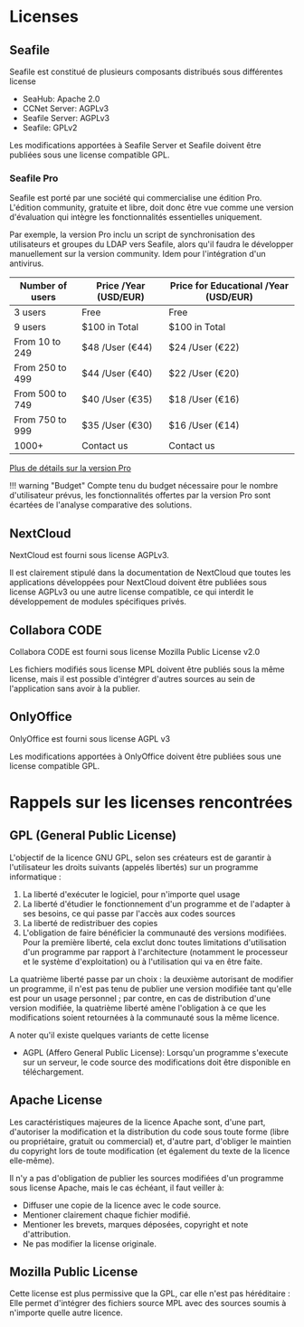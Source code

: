 Licenses
========

Seafile
-------

Seafile est constitué de plusieurs composants distribués sous différentes license

- SeaHub: Apache 2.0
- CCNet Server: AGPLv3
- Seafile Server: AGPLv3
- Seafile: GPLv2

Les modifications apportées à Seafile Server et Seafile doivent être publiées sous une license compatible GPL.

### Seafile Pro

Seafile est porté par une société qui commercialise une édition Pro. L'édition community, gratuite et libre, doit donc 
être vue comme une version d'évaluation qui intègre les fonctionnalités essentielles uniquement.

Par exemple, la version Pro inclu un script de synchronisation des utilisateurs et groupes du LDAP vers Seafile, alors 
qu'il faudra le développer manuellement sur la version community. Idem pour l'intégration d'un antivirus.

|Number of users|Price /Year (USD/EUR)|Price for Educational /Year (USD/EUR)|
|--- |--- |--- |
|3 users|Free|Free|
|9 users|$100 in Total|$100 in Total|
|From 10 to 249|$48 /User (€44)|$24 /User (€22)|
|From 250 to 499|$44 /User (€40)|$22 /User (€20)|
|From 500 to 749|$40 /User (€35)|$18 /User (€16)|
|From 750 to 999|$35 /User (€30)|$16 /User (€14)|
|1000+|Contact us|Contact us|

[Plus de détails sur la version Pro](https://www.Seafile.com/en/product/private_server/)

!!! warning "Budget"
    Compte tenu du budget nécessaire pour le nombre d'utilisateur prévus, les fonctionnalités offertes par la version
    Pro sont écartées de l'analyse comparative des solutions.

NextCloud
---------

NextCloud est fourni sous license AGPLv3. 

Il est clairement stipulé dans la documentation de NextCloud que toutes les applications développées pour NextCloud 
doivent être publiées sous license AGPLv3 ou une autre license compatible, ce qui interdit le développement de modules 
spécifiques privés.

Collabora CODE
--------------

Collabora CODE est fourni sous license Mozilla Public License v2.0

Les fichiers modifiés sous license MPL doivent être publiés sous la même license, mais il est possible d'intégrer 
d'autres sources au sein de l'application sans avoir à la publier.

OnlyOffice
----------

OnlyOffice est fourni sous license AGPL v3

Les modifications apportées à OnlyOffice doivent être publiées sous une license compatible GPL.

Rappels sur les licenses rencontrées
====================================

GPL (General Public License)
----------------------------

L'objectif de la licence GNU GPL, selon ses créateurs est de garantir à l'utilisateur les droits suivants (appelés 
libertés) sur un programme informatique :

  1. La liberté d'exécuter le logiciel, pour n'importe quel usage
  2. La liberté d'étudier le fonctionnement d'un programme et de l'adapter à ses besoins, ce qui passe par l'accès aux 
codes sources
  3. La liberté de redistribuer des copies
  4. L'obligation de faire bénéficier la communauté des versions modifiées. Pour la première liberté, cela exclut donc 
toutes limitations d'utilisation d'un programme par rapport à l'architecture (notamment le processeur et le système 
d'exploitation) ou à l'utilisation qui va en être faite.

La quatrième liberté passe par un choix : la deuxième autorisant de modifier un programme, il n'est pas tenu de publier
une version modifiée tant qu'elle est pour un usage personnel ; par contre, en cas de distribution d'une version 
modifiée, la quatrième liberté amène l'obligation à ce que les modifications soient retournées à la communauté sous la 
même licence.

A noter qu'il existe quelques variants de cette license

- AGPL (Affero General Public License): Lorsqu'un programme s'execute sur un serveur, le code source des modifications 
doit être disponible en téléchargement.


Apache License
--------------

Les caractéristiques majeures de la licence Apache sont, d'une part, d'autoriser la modification et la distribution du 
code sous toute forme (libre ou propriétaire, gratuit ou commercial) et, d'autre part, d'obliger le maintien du 
copyright lors de toute modification (et également du texte de la licence elle-même).

Il n'y a pas d'obligation de publier les sources modifiées d'un programme sous license Apache, mais le cas échéant, il
faut veiller à:

- Diffuser une copie de la licence avec le code source.
- Mentioner clairement chaque fichier modifié.
- Mentioner les brevets, marques déposées, copyright et note d'attribution.
- Ne pas modifier la license originale.

Mozilla Public License
----------------------

Cette license est plus permissive que la GPL, car elle n'est pas héréditaire : Elle permet d'intégrer des fichiers 
source MPL avec des sources soumis à n'importe quelle autre licence.
